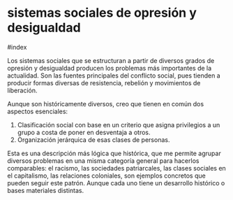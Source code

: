 # sistemas sociales de opresión y desigualdad
#index

Los sistemas sociales que se estructuran a partir de diversos grados de opresión y desigualdad producen los problemas más importantes de la actualidad. Son las fuentes principales del conflicto social, pues tienden a producir formas diversas de resistencia, rebelión y movimientos de liberación.

Aunque son históricamente diversos, creo que tienen en común dos aspectos esenciales:

1. Clasificación social con base en un criterio que asigna privilegios a un grupo a costa de poner en desventaja a otros.
2. Organización jerárquica de esas clases de personas.

Esta es una descripción más lógica que histórica, que me permite agrupar diversos problemas en una misma categoría general para hacerlos comparables: el racismo, las sociedades patriarcales, las clases sociales en el capitalismo, las relaciones coloniales, son ejemplos concretos que pueden seguir este patrón. Aunque cada uno tiene un desarrollo histórico o bases materiales distintas.

